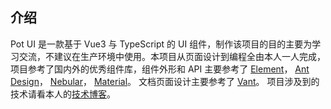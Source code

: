 ## 介绍

Pot UI 是一款基于 Vue3 与 TypeScript 的 UI 组件，制作该项目的目的主要为学习交流，不建议在生产环境中使用。本项目从页面设计到编程全由本人一人完成，项目参考了国内外的优秀组件库，组件外形和 API 主要参考了
[Element](https://element.eleme.cn/#/zh-CN)，
[Ant Design](https://ant-design.gitee.io/index-cn)，
[Nebular](https://akveo.github.io/nebular/docs/components/components-overview)，
[Material](https://material.angular.io/components/categorie)。
文档页面设计主要参考了 [Vant](https://youzan.github.io/vant-weapp/#/intro)。
项目涉及到的技术请看本人的[技术博客](https://www.yuque.com/yikezaozi/vwbl0d/moa7ui)。